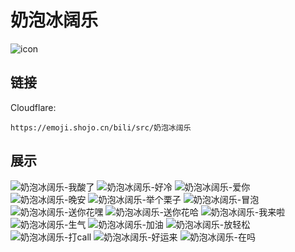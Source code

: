 # 奶泡冰阔乐
![icon](https://emoji.shojo.cn/bili/src/奶泡冰阔乐/icon.png)
## 链接
Cloudflare:
```
https://emoji.shojo.cn/bili/src/奶泡冰阔乐
```
## 展示
![奶泡冰阔乐-我酸了](https://emoji.shojo.cn/bili/src/奶泡冰阔乐/奶泡冰阔乐-我酸了.png)
![奶泡冰阔乐-好冷](https://emoji.shojo.cn/bili/src/奶泡冰阔乐/奶泡冰阔乐-好冷.png)
![奶泡冰阔乐-爱你](https://emoji.shojo.cn/bili/src/奶泡冰阔乐/奶泡冰阔乐-爱你.png)
![奶泡冰阔乐-晚安](https://emoji.shojo.cn/bili/src/奶泡冰阔乐/奶泡冰阔乐-晚安.png)
![奶泡冰阔乐-举个栗子](https://emoji.shojo.cn/bili/src/奶泡冰阔乐/奶泡冰阔乐-举个栗子.png)
![奶泡冰阔乐-冒泡](https://emoji.shojo.cn/bili/src/奶泡冰阔乐/奶泡冰阔乐-冒泡.png)
![奶泡冰阔乐-送你花嘿](https://emoji.shojo.cn/bili/src/奶泡冰阔乐/奶泡冰阔乐-送你花嘿.png)
![奶泡冰阔乐-送你花哈](https://emoji.shojo.cn/bili/src/奶泡冰阔乐/奶泡冰阔乐-送你花哈.png)
![奶泡冰阔乐-我来啦](https://emoji.shojo.cn/bili/src/奶泡冰阔乐/奶泡冰阔乐-我来啦.png)
![奶泡冰阔乐-生气](https://emoji.shojo.cn/bili/src/奶泡冰阔乐/奶泡冰阔乐-生气.png)
![奶泡冰阔乐-加油](https://emoji.shojo.cn/bili/src/奶泡冰阔乐/奶泡冰阔乐-加油.png)
![奶泡冰阔乐-放轻松](https://emoji.shojo.cn/bili/src/奶泡冰阔乐/奶泡冰阔乐-放轻松.png)
![奶泡冰阔乐-打call](https://emoji.shojo.cn/bili/src/奶泡冰阔乐/奶泡冰阔乐-打call.png)
![奶泡冰阔乐-好运来](https://emoji.shojo.cn/bili/src/奶泡冰阔乐/奶泡冰阔乐-好运来.png)
![奶泡冰阔乐-在吗](https://emoji.shojo.cn/bili/src/奶泡冰阔乐/奶泡冰阔乐-在吗.png)
